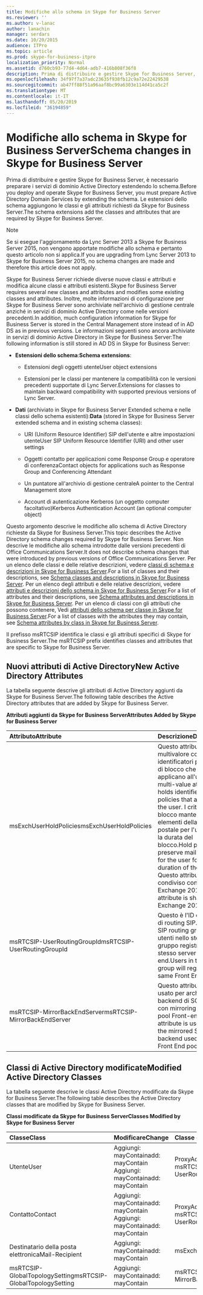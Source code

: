 ```yaml
---
title: Modifiche allo schema in Skype for Business Server
ms.reviewer: ''
ms.author: v-lanac
author: lanachin
manager: serdars
ms.date: 10/20/2015
audience: ITPro
ms.topic: article
ms.prod: skype-for-business-itpro
localization_priority: Normal
ms.assetid: d760cb93-77d4-4d64-adb7-416b808f36f8
description: Prima di distribuire e gestire Skype for Business Server, è necessario preparare i servizi di dominio Active Directory estendendo lo schema. Le estensioni dello schema aggiungono le classi e gli attributi richiesti da Skype for Business Server.
ms.openlocfilehash: 34f97f7a37adc23635f938fb12c9a72e22429538
ms.sourcegitcommit: ab47ff88f51a96aaf8bc99a6303e114d41ca5c2f
ms.translationtype: MT
ms.contentlocale: it-IT
ms.lasthandoff: 05/20/2019
ms.locfileid: "36194859"
---
```

# <a name="schema-changes-in-skype-for-business-server"></a><span data-ttu-id="2ff48-104">Modifiche allo schema in Skype for Business Server</span><span class="sxs-lookup"><span data-stu-id="2ff48-104">Schema changes in Skype for Business Server</span></span>
 
<span data-ttu-id="2ff48-105">Prima di distribuire e gestire Skype for Business Server, è necessario preparare i servizi di dominio Active Directory estendendo lo schema.</span><span class="sxs-lookup"><span data-stu-id="2ff48-105">Before you deploy and operate Skype for Business Server, you must prepare Active Directory Domain Services by extending the schema.</span></span> <span data-ttu-id="2ff48-106">Le estensioni dello schema aggiungono le classi e gli attributi richiesti da Skype for Business Server.</span><span class="sxs-lookup"><span data-stu-id="2ff48-106">The schema extensions add the classes and attributes that are required by Skype for Business Server.</span></span>

> [!NOTE]
> <span data-ttu-id="2ff48-107">Se si esegue l'aggiornamento da Lync Server 2013 a Skype for Business Server 2015, non vengono apportate modifiche allo schema e pertanto questo articolo non si applica.</span><span class="sxs-lookup"><span data-stu-id="2ff48-107">If you are upgrading from Lync Server 2013 to Skype for Business Server 2015, no schema changes are made and therefore this article does not apply.</span></span>
  
<span data-ttu-id="2ff48-108">Skype for Business Server richiede diverse nuove classi e attributi e modifica alcune classi e attributi esistenti.</span><span class="sxs-lookup"><span data-stu-id="2ff48-108">Skype for Business Server requires several new classes and attributes and modifies some existing classes and attributes.</span></span> <span data-ttu-id="2ff48-109">Inoltre, molte informazioni di configurazione per Skype for Business Server sono archiviate nell'archivio di gestione centrale anziché in servizi di dominio Active Directory come nelle versioni precedenti.</span><span class="sxs-lookup"><span data-stu-id="2ff48-109">In addition, much configuration information for Skype for Business Server is stored in the Central Management store instead of in AD DS as in previous versions.</span></span> <span data-ttu-id="2ff48-110">Le informazioni seguenti sono ancora archiviate in servizi di dominio Active Directory in Skype for Business Server:</span><span class="sxs-lookup"><span data-stu-id="2ff48-110">The following information is still stored in AD DS in Skype for Business Server:</span></span>
  
- <span data-ttu-id="2ff48-111">**Estensioni dello schema**:</span><span class="sxs-lookup"><span data-stu-id="2ff48-111">**Schema extensions**:</span></span>
    
  - <span data-ttu-id="2ff48-112">Estensioni degli oggetti utente</span><span class="sxs-lookup"><span data-stu-id="2ff48-112">User object extensions</span></span>
    
  - <span data-ttu-id="2ff48-113">Estensioni per le classi per mantenere la compatibilità con le versioni precedenti supportate di Lync Server.</span><span class="sxs-lookup"><span data-stu-id="2ff48-113">Extensions for classes to maintain backward compatibility with supported previous versions of Lync Server.</span></span>
    
- <span data-ttu-id="2ff48-114">**Dati** (archiviato in Skype for Business Server Extended schema e nelle classi dello schema esistenti):</span><span class="sxs-lookup"><span data-stu-id="2ff48-114">**Data** (stored in Skype for Business Server extended schema and in existing schema classes):</span></span>
    
  - <span data-ttu-id="2ff48-115">URI (Uniform Resource Identifier) SIP dell'utente e altre impostazioni utente</span><span class="sxs-lookup"><span data-stu-id="2ff48-115">User SIP Uniform Resource Identifier (URI) and other user settings</span></span>
    
  - <span data-ttu-id="2ff48-116">Oggetti contatto per applicazioni come Response Group e operatore di conferenza</span><span class="sxs-lookup"><span data-stu-id="2ff48-116">Contact objects for applications such as Response Group and Conferencing Attendant</span></span>
    
  - <span data-ttu-id="2ff48-117">Un puntatore all'archivio di gestione centrale</span><span class="sxs-lookup"><span data-stu-id="2ff48-117">A pointer to the Central Management store</span></span>
    
  - <span data-ttu-id="2ff48-118">Account di autenticazione Kerberos (un oggetto computer facoltativo)</span><span class="sxs-lookup"><span data-stu-id="2ff48-118">Kerberos Authentication Account (an optional computer object)</span></span>
    
<span data-ttu-id="2ff48-119">Questo argomento descrive le modifiche allo schema di Active Directory richieste da Skype for Business Server.</span><span class="sxs-lookup"><span data-stu-id="2ff48-119">This topic describes the Active Directory schema changes required by Skype for Business Server.</span></span> <span data-ttu-id="2ff48-120">Non descrive le modifiche allo schema introdotte dalle versioni precedenti di Office Communications Server.</span><span class="sxs-lookup"><span data-stu-id="2ff48-120">It does not describe schema changes that were introduced by previous versions of Office Communications Server.</span></span> <span data-ttu-id="2ff48-121">Per un elenco delle classi e delle relative descrizioni, vedere [classi di schema e descrizioni in Skype for Business Server](schema-classes-and-descriptions.md).</span><span class="sxs-lookup"><span data-stu-id="2ff48-121">For a list of classes and their descriptions, see [Schema classes and descriptions in Skype for Business Server](schema-classes-and-descriptions.md).</span></span> <span data-ttu-id="2ff48-122">Per un elenco degli attributi e delle relative descrizioni, vedere [attributi e descrizioni dello schema in Skype for Business Server](schema-attributes-and-descriptions.md).</span><span class="sxs-lookup"><span data-stu-id="2ff48-122">For a list of attributes and their descriptions, see [Schema attributes and descriptions in Skype for Business Server](schema-attributes-and-descriptions.md).</span></span> <span data-ttu-id="2ff48-123">Per un elenco di classi con gli attributi che possono contenere, Vedi [attributi dello schema per classe in Skype for Business Server](schema-attributes-by-class.md).</span><span class="sxs-lookup"><span data-stu-id="2ff48-123">For a list of classes with the attributes they may contain, see [Schema attributes by class in Skype for Business Server](schema-attributes-by-class.md).</span></span>
  
<span data-ttu-id="2ff48-124">Il prefisso msRTCSIP identifica le classi e gli attributi specifici di Skype for Business Server.</span><span class="sxs-lookup"><span data-stu-id="2ff48-124">The msRTCSIP prefix identifies classes and attributes that are specific to Skype for Business Server.</span></span>
  
## <a name="new-active-directory-attributes"></a><span data-ttu-id="2ff48-125">Nuovi attributi di Active Directory</span><span class="sxs-lookup"><span data-stu-id="2ff48-125">New Active Directory Attributes</span></span>

<span data-ttu-id="2ff48-126">La tabella seguente descrive gli attributi di Active Directory aggiunti da Skype for Business Server.</span><span class="sxs-lookup"><span data-stu-id="2ff48-126">The following table describes the Active Directory attributes that are added by Skype for Business Server.</span></span>
  
<span data-ttu-id="2ff48-127">**Attributi aggiunti da Skype for Business Server**</span><span class="sxs-lookup"><span data-stu-id="2ff48-127">**Attributes Added by Skype for Business Server**</span></span>

|<span data-ttu-id="2ff48-128">**Attributo**</span><span class="sxs-lookup"><span data-stu-id="2ff48-128">**Attribute**</span></span>|<span data-ttu-id="2ff48-129">**Descrizione**</span><span class="sxs-lookup"><span data-stu-id="2ff48-129">**Description**</span></span>|
|:-----|:-----|
|<span data-ttu-id="2ff48-130">msExchUserHoldPolicies</span><span class="sxs-lookup"><span data-stu-id="2ff48-130">msExchUserHoldPolicies</span></span>  <br/> |<span data-ttu-id="2ff48-131">Questo attributo multivalore contiene gli identificatori per i criteri di blocco che si applicano all'utente.</span><span class="sxs-lookup"><span data-stu-id="2ff48-131">This multi-value attribute holds identifiers for hold policies that apply to the user.</span></span> <span data-ttu-id="2ff48-132">I criteri di blocco mantengono gli elementi della cassetta postale per l'utente per la durata del blocco.</span><span class="sxs-lookup"><span data-stu-id="2ff48-132">Hold policies preserve mailbox items for the user for the duration of the hold.</span></span> <span data-ttu-id="2ff48-133">Questo attributo è condiviso con Exchange 2013.</span><span class="sxs-lookup"><span data-stu-id="2ff48-133">This attribute is shared with Exchange 2013.</span></span>  <br/> |
|<span data-ttu-id="2ff48-134">msRTCSIP-UserRoutingGroupId</span><span class="sxs-lookup"><span data-stu-id="2ff48-134">msRTCSIP-UserRoutingGroupId</span></span>  <br/> |<span data-ttu-id="2ff48-135">Questo è l'ID del gruppo di routing SIP.</span><span class="sxs-lookup"><span data-stu-id="2ff48-135">This is the SIP routing group ID.</span></span> <span data-ttu-id="2ff48-136">Gli utenti nello stesso gruppo registreranno lo stesso server front-end.</span><span class="sxs-lookup"><span data-stu-id="2ff48-136">Users in the same group will register to the same Front End Server.</span></span>  <br/> |
|<span data-ttu-id="2ff48-137">msRTCSIP-MirrorBackEndServer</span><span class="sxs-lookup"><span data-stu-id="2ff48-137">msRTCSIP-MirrorBackEndServer</span></span>  <br/> |<span data-ttu-id="2ff48-138">Questo attributo viene usato per archiviare il backend di SQL Server con mirroring usato dal pool Front-end.</span><span class="sxs-lookup"><span data-stu-id="2ff48-138">This attribute is used to store the mirrored SQL Server backend used by the Front End pool.</span></span>  <br/> |
   
## <a name="modified-active-directory-classes"></a><span data-ttu-id="2ff48-139">Classi di Active Directory modificate</span><span class="sxs-lookup"><span data-stu-id="2ff48-139">Modified Active Directory Classes</span></span>

<span data-ttu-id="2ff48-140">La tabella seguente descrive le classi Active Directory modificate da Skype for Business Server.</span><span class="sxs-lookup"><span data-stu-id="2ff48-140">The following table describes the Active Directory classes that are modified by Skype for Business Server.</span></span>
  
<span data-ttu-id="2ff48-141">**Classi modificate da Skype for Business Server**</span><span class="sxs-lookup"><span data-stu-id="2ff48-141">**Classes Modified by Skype for Business Server**</span></span>

|<span data-ttu-id="2ff48-142">**Classe**</span><span class="sxs-lookup"><span data-stu-id="2ff48-142">**Class**</span></span>|<span data-ttu-id="2ff48-143">**Modificare**</span><span class="sxs-lookup"><span data-stu-id="2ff48-143">**Change**</span></span>|<span data-ttu-id="2ff48-144">**Classe o attributo**</span><span class="sxs-lookup"><span data-stu-id="2ff48-144">**Class or Attribute**</span></span>|
|:-----|:-----|:-----|
|<span data-ttu-id="2ff48-145">Utente</span><span class="sxs-lookup"><span data-stu-id="2ff48-145">User</span></span>  <br/> |<span data-ttu-id="2ff48-146">Aggiungi: mayContain</span><span class="sxs-lookup"><span data-stu-id="2ff48-146">add: mayContain</span></span>  <br/> <span data-ttu-id="2ff48-147">Aggiungi: mayContain</span><span class="sxs-lookup"><span data-stu-id="2ff48-147">add: mayContain</span></span>  <br/> |<span data-ttu-id="2ff48-148">ProxyAddresses</span><span class="sxs-lookup"><span data-stu-id="2ff48-148">ProxyAddresses</span></span>  <br/> <span data-ttu-id="2ff48-149">msRTCSIP-UserRoutingGroupId</span><span class="sxs-lookup"><span data-stu-id="2ff48-149">msRTCSIP-UserRoutingGroupId</span></span>  <br/> |
|<span data-ttu-id="2ff48-150">Contatto</span><span class="sxs-lookup"><span data-stu-id="2ff48-150">Contact</span></span>  <br/> |<span data-ttu-id="2ff48-151">Aggiungi: mayContain</span><span class="sxs-lookup"><span data-stu-id="2ff48-151">add: mayContain</span></span>  <br/> <span data-ttu-id="2ff48-152">Aggiungi: mayContain</span><span class="sxs-lookup"><span data-stu-id="2ff48-152">add: mayContain</span></span>  <br/> |<span data-ttu-id="2ff48-153">ProxyAddresses</span><span class="sxs-lookup"><span data-stu-id="2ff48-153">ProxyAddresses</span></span>  <br/> <span data-ttu-id="2ff48-154">msRTCSIP-UserRoutingGroupId</span><span class="sxs-lookup"><span data-stu-id="2ff48-154">msRTCSIP-UserRoutingGroupId</span></span>  <br/> |
|<span data-ttu-id="2ff48-155">Destinatario della posta elettronica</span><span class="sxs-lookup"><span data-stu-id="2ff48-155">Mail-Recipient</span></span>  <br/> |<span data-ttu-id="2ff48-156">Aggiungi: mayContain</span><span class="sxs-lookup"><span data-stu-id="2ff48-156">add: mayContain</span></span>  <br/> |<span data-ttu-id="2ff48-157">msExchUserHoldPolicies</span><span class="sxs-lookup"><span data-stu-id="2ff48-157">msExchUserHoldPolicies</span></span>  <br/> |
|<span data-ttu-id="2ff48-158">msRTCSIP-GlobalTopologySetting</span><span class="sxs-lookup"><span data-stu-id="2ff48-158">msRTCSIP-GlobalTopologySetting</span></span>  <br/> |<span data-ttu-id="2ff48-159">Aggiungi: mayContain</span><span class="sxs-lookup"><span data-stu-id="2ff48-159">add: mayContain</span></span>  <br/> |<span data-ttu-id="2ff48-160">msRTCSIP-MirrorBackEndServer</span><span class="sxs-lookup"><span data-stu-id="2ff48-160">msRTCSIP-MirrorBackEndServer</span></span>  <br/> |
   


